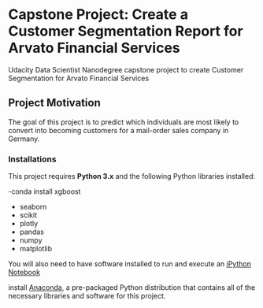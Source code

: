 
# Capstone Project: Create a Customer Segmentation Report for Arvato Financial Services
Udacity Data Scientist Nanodegree capstone project to create Customer Segmentation for Arvato Financial Services

## Project Motivation

The goal of this project is to predict which individuals are most likely to convert into becoming customers for a mail-order sales company in Germany.

### Installations

This project requires **Python 3.x** and the following Python libraries installed:

-conda install xgboost
- seaborn
- scikit
- plotly
- pandas
- numpy
- matplotlib

You will also need to have software installed to run and execute an [iPython Notebook](http://ipython.org/notebook.html)

install [Anaconda](https://www.continuum.io/downloads), a pre-packaged Python distribution that contains all of the necessary libraries and software for this project.

